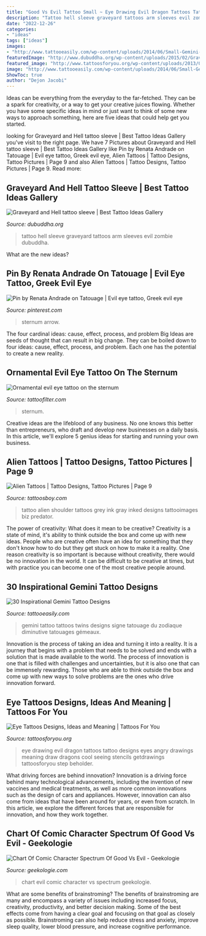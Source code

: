 ```yaml
---
title: "Good Vs Evil Tattoo Small ~ Eye Drawing Evil Dragon Tattoos Tattoo Designs Eyes Angry Drawings Meaning Draw Dragons Cool Seeing Stencils Getdrawings Tattoosforyou Step Beholder"
description: "Tattoo hell sleeve graveyard tattoos arm sleeves evil zombie dubuddha"
date: "2022-12-26"
categories:
- "ideas"
tags: ["ideas"]
images:
- "http://www.tattooeasily.com/wp-content/uploads/2014/06/Small-Gemini-Tattoo-for-Women-on-Back.jpg"
featuredImage: "http://www.dubuddha.org/wp-content/uploads/2015/02/Graveyard-and-Hell-tattoo-sleeve.jpg"
featured_image: "http://www.tattoosforyou.org/wp-content/uploads/2013/09/Evil-Eye-Tattoos.jpg"
image: "http://www.tattooeasily.com/wp-content/uploads/2014/06/Small-Gemini-Tattoo-for-Women-on-Back.jpg"
ShowToc: true
author: "Dejon Jacobi"
---
```



Ideas can be everything from the everyday to the far-fetched. They can be a spark for creativity, or a way to get your creative juices flowing. Whether you have some specific ideas in mind or just want to think of some new ways to approach something, here are five ideas that could help get you started.

	

		
looking for Graveyard and Hell tattoo sleeve | Best Tattoo Ideas Gallery you've visit to the right page. We have 7 Pictures about Graveyard and Hell tattoo sleeve | Best Tattoo Ideas Gallery like Pin by Renata Andrade on Tatouage | Evil eye tattoo, Greek evil eye, Alien Tattoos | Tattoo Designs, Tattoo Pictures | Page 9 and also Alien Tattoos | Tattoo Designs, Tattoo Pictures | Page 9. Read more:
		
    
## Graveyard And Hell Tattoo Sleeve | Best Tattoo Ideas Gallery

<img loading=lazy src="http://www.dubuddha.org/wp-content/uploads/2015/02/Graveyard-and-Hell-tattoo-sleeve.jpg" onerror="this.onerror=null;this.src='https://tse1.mm.bing.net/th?id=OIP.n10n3tJWSjkNRwcs_C5RdQAAAA&amp;pid=15.1';" alt="Graveyard and Hell tattoo sleeve | Best Tattoo Ideas Gallery">

_Source: dubuddha.org_

>tattoo hell sleeve graveyard tattoos arm sleeves evil zombie dubuddha. 

	

What are the new ideas?
 

    
## Pin By Renata Andrade On Tatouage | Evil Eye Tattoo, Greek Evil Eye

<img loading=lazy src="https://i.pinimg.com/736x/47/2b/ec/472bec0f23afd695f87b43567288206d--app-photos.jpg" onerror="this.onerror=null;this.src='https://tse3.mm.bing.net/th?id=OIP.56gNCtWPjuPHg5-HxkW1-wHaIp&amp;pid=15.1';" alt="Pin by Renata Andrade on Tatouage | Evil eye tattoo, Greek evil eye">

_Source: pinterest.com_

>sternum arrow. 

	

The four cardinal ideas: cause, effect, process, and problem
Big Ideas are seeds of thought that can result in big change. They can be boiled down to four ideas: cause, effect, process, and problem. Each one has the potential to create a new reality.

    
## Ornamental Evil Eye Tattoo On The Sternum

<img loading=lazy src="https://cdntattoofilter.com/tattoo/304225/fbs.jpg" onerror="this.onerror=null;this.src='https://tse4.mm.bing.net/th?id=OIP.5kLtzb8Cdnyb7z7wF1giywHaD4&amp;pid=15.1';" alt="Ornamental evil eye tattoo on the sternum">

_Source: tattoofilter.com_

>sternum. 

	

Creative ideas are the lifeblood of any business. No one knows this better than entrepreneurs, who draft and develop new businesses on a daily basis. In this article, we'll explore 5 genius ideas for starting and running your own business.

    
## Alien Tattoos | Tattoo Designs, Tattoo Pictures | Page 9

<img loading=lazy src="http://www.tattoosboy.com/wp-content/uploads/2016/02/Grey-Inked-Alien-Tattoo-On-SHoulder-TB133.jpg" onerror="this.onerror=null;this.src='https://tse1.mm.bing.net/th?id=OIP.kbeR3x7xMpNhsp9pnTFbnAHaKV&amp;pid=15.1';" alt="Alien Tattoos | Tattoo Designs, Tattoo Pictures | Page 9">

_Source: tattoosboy.com_

>tattoo alien shoulder tattoos grey ink gray inked designs tattooimages biz predator. 

	

The power of creativity: What does it mean to be creative?
Creativity is a state of mind, it's ability to think outside the box and come up with new ideas. People who are creative often have an idea for something that they don't know how to do but they get stuck on how to make it a reality. One reason creativity is so important is because without creativity, there would be no innovation in the world. It can be difficult to be creative at times, but with practice you can become one of the most creative people around.

    
## 30 Inspirational Gemini Tattoo Designs

<img loading=lazy src="http://www.tattooeasily.com/wp-content/uploads/2014/06/Small-Gemini-Tattoo-for-Women-on-Back.jpg" onerror="this.onerror=null;this.src='https://tse1.mm.bing.net/th?id=OIP.SYB-D8IWL-8ZbpsOzXFbOQHaLC&amp;pid=15.1';" alt="30 Inspirational Gemini Tattoo Designs">

_Source: tattooeasily.com_

>gemini tattoo tattoos twins designs signe tatouage du zodiaque diminutive tatouages gémeaux. 

	

Innovation is the process of taking an idea and turning it into a reality. It is a journey that begins with a problem that needs to be solved and ends with a solution that is made available to the world. The process of innovation is one that is filled with challenges and uncertainties, but it is also one that can be immensely rewarding. Those who are able to think outside the box and come up with new ways to solve problems are the ones who drive innovation forward.

    
## Eye Tattoos Designs, Ideas And Meaning | Tattoos For You

<img loading=lazy src="http://www.tattoosforyou.org/wp-content/uploads/2013/09/Evil-Eye-Tattoos.jpg" onerror="this.onerror=null;this.src='https://tse4.mm.bing.net/th?id=OIP.S7D6hiA-rvx1uxQZIhJ68AHaK8&amp;pid=15.1';" alt="Eye Tattoos Designs, Ideas and Meaning | Tattoos For You">

_Source: tattoosforyou.org_

>eye drawing evil dragon tattoos tattoo designs eyes angry drawings meaning draw dragons cool seeing stencils getdrawings tattoosforyou step beholder. 

	

What driving forces are behind innovation?
Innovation is a driving force behind many technological advancements, including the invention of new vaccines and medical treatments, as well as more common innovations such as the design of cars and appliances. However, innovation can also come from ideas that have been around for years, or even from scratch. In this article, we explore the different forces that are responsible for innovation, and how they work together.

    
## Chart Of Comic Character Spectrum Of Good Vs Evil - Geekologie

<img loading=lazy src="http://geekologie.com/2012/02/03/comic-alliances-full.jpg" onerror="this.onerror=null;this.src='https://tse3.mm.bing.net/th?id=OIP.NuK59MovdJLAMvV3wY_-iAHaFs&amp;pid=15.1';" alt="Chart Of Comic Character Spectrum Of Good Vs Evil - Geekologie">

_Source: geekologie.com_

>chart evil comic character vs spectrum geekologie. 

	

What are some benefits of brainstroming?
The benefits of brainstroming are many and encompass a variety of issues including increased focus, creativity, productivity, and better decision making. Some of the best effects come from having a clear goal and focusing on that goal as closely as possible. Brainstroming can also help reduce stress and anxiety, improve sleep quality, lower blood pressure, and increase cognitive performance.

